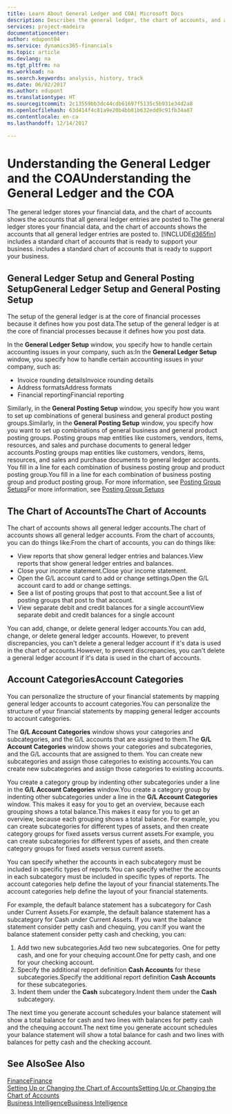 ```yaml
---
title: Learn About General Ledger and COA| Microsoft Docs
description: Describes the general ledger, the chart of accounts, and account categories.
services: project-madeira
documentationcenter: 
author: edupont04
ms.service: dynamics365-financials
ms.topic: article
ms.devlang: na
ms.tgt_pltfrm: na
ms.workload: na
ms.search.keywords: analysis, history, track
ms.date: 06/02/2017
ms.author: edupont
ms.translationtype: HT
ms.sourcegitcommit: 2c13559bb3dc44cdb61697f5135c5b931e34d2a8
ms.openlocfilehash: 63d414f4c81a9e20b4bb81b632edd9c91fb34a87
ms.contentlocale: en-ca
ms.lasthandoff: 12/14/2017

---
```

# <a name="understanding-the-general-ledger-and-the-coa"></a><span data-ttu-id="d124c-103">Understanding the General Ledger and the COA</span><span class="sxs-lookup"><span data-stu-id="d124c-103">Understanding the General Ledger and the COA</span></span>
<span data-ttu-id="d124c-104">The general ledger stores your financial data, and the chart of accounts shows the accounts that all general ledger entries are posted to.</span><span class="sxs-lookup"><span data-stu-id="d124c-104">The general ledger stores your financial data, and the chart of accounts shows the accounts that all general ledger entries are posted to.</span></span> [!INCLUDE[d365fin](includes/d365fin_md.md)]<span data-ttu-id="d124c-105"> includes a standard chart of accounts that is ready to support your business.</span><span class="sxs-lookup"><span data-stu-id="d124c-105"> includes a standard chart of accounts that is ready to support your business.</span></span>

## <a name="general-ledger-setup-and-general-posting-setup"></a><span data-ttu-id="d124c-106">General Ledger Setup and General Posting Setup</span><span class="sxs-lookup"><span data-stu-id="d124c-106">General Ledger Setup and General Posting Setup</span></span>
<span data-ttu-id="d124c-107">The setup of the general ledger is at the core of financial processes because it defines how you post data.</span><span class="sxs-lookup"><span data-stu-id="d124c-107">The setup of the general ledger is at the core of financial processes because it defines how you post data.</span></span>  

<span data-ttu-id="d124c-108">In the **General Ledger Setup** window, you specify how to handle certain accounting issues in your company, such as:</span><span class="sxs-lookup"><span data-stu-id="d124c-108">In the **General Ledger Setup** window, you specify how to handle certain accounting issues in your company, such as:</span></span>  

* <span data-ttu-id="d124c-109">Invoice rounding details</span><span class="sxs-lookup"><span data-stu-id="d124c-109">Invoice rounding details</span></span>  
* <span data-ttu-id="d124c-110">Address formats</span><span class="sxs-lookup"><span data-stu-id="d124c-110">Address formats</span></span>  
* <span data-ttu-id="d124c-111">Financial reporting</span><span class="sxs-lookup"><span data-stu-id="d124c-111">Financial reporting</span></span>  

<span data-ttu-id="d124c-112">Similarly, in the **General Posting Setup** window, you specify how you want to set up combinations of general business and general product posting groups.</span><span class="sxs-lookup"><span data-stu-id="d124c-112">Similarly, in the **General Posting Setup** window, you specify how you want to set up combinations of general business and general product posting groups.</span></span> <span data-ttu-id="d124c-113">Posting groups map entities like customers, vendors, items, resources, and sales and purchase documents to general ledger accounts.</span><span class="sxs-lookup"><span data-stu-id="d124c-113">Posting groups map entities like customers, vendors, items, resources, and sales and purchase documents to general ledger accounts.</span></span> <span data-ttu-id="d124c-114">You fill in a line for each combination of business posting group and product posting group.</span><span class="sxs-lookup"><span data-stu-id="d124c-114">You fill in a line for each combination of business posting group and product posting group.</span></span> <span data-ttu-id="d124c-115">For more information, see [Posting Group Setups](finance-posting-groups.md)</span><span class="sxs-lookup"><span data-stu-id="d124c-115">For more information, see [Posting Group Setups](finance-posting-groups.md)</span></span>  

## <a name="the-chart-of-accounts"></a><span data-ttu-id="d124c-116">The Chart of Accounts</span><span class="sxs-lookup"><span data-stu-id="d124c-116">The Chart of Accounts</span></span>
<span data-ttu-id="d124c-117">The chart of accounts shows all general ledger accounts.</span><span class="sxs-lookup"><span data-stu-id="d124c-117">The chart of accounts shows all general ledger accounts.</span></span> <span data-ttu-id="d124c-118">From the chart of accounts, you can do things like:</span><span class="sxs-lookup"><span data-stu-id="d124c-118">From the chart of accounts, you can do things like:</span></span>  

* <span data-ttu-id="d124c-119">View reports that show general ledger entries and balances.</span><span class="sxs-lookup"><span data-stu-id="d124c-119">View reports that show general ledger entries and balances.</span></span>  
* <span data-ttu-id="d124c-120">Close your income statement.</span><span class="sxs-lookup"><span data-stu-id="d124c-120">Close your income statement.</span></span>  
* <span data-ttu-id="d124c-121">Open the G/L account card to add or change settings.</span><span class="sxs-lookup"><span data-stu-id="d124c-121">Open the G/L account card to add or change settings.</span></span>  
* <span data-ttu-id="d124c-122">See a list of posting groups that post to that account.</span><span class="sxs-lookup"><span data-stu-id="d124c-122">See a list of posting groups that post to that account.</span></span>
* <span data-ttu-id="d124c-123">View separate debit and credit balances for a single account</span><span class="sxs-lookup"><span data-stu-id="d124c-123">View separate debit and credit balances for a single account</span></span>  

<span data-ttu-id="d124c-124">You can add, change, or delete general ledger accounts.</span><span class="sxs-lookup"><span data-stu-id="d124c-124">You can add, change, or delete general ledger accounts.</span></span> <span data-ttu-id="d124c-125">However, to prevent discrepancies, you can't delete a general ledger account if it's data is used in the chart of accounts.</span><span class="sxs-lookup"><span data-stu-id="d124c-125">However, to prevent discrepancies, you can't delete a general ledger account if it's data is used in the chart of accounts.</span></span>  

## <a name="account-categories"></a><span data-ttu-id="d124c-126">Account Categories</span><span class="sxs-lookup"><span data-stu-id="d124c-126">Account Categories</span></span>
<span data-ttu-id="d124c-127">You can personalize the structure of your financial statements by mapping general ledger accounts to account categories.</span><span class="sxs-lookup"><span data-stu-id="d124c-127">You can personalize the structure of your financial statements by mapping general ledger accounts to account categories.</span></span>  

<span data-ttu-id="d124c-128">The **G/L Account Categories** window shows your categories and subcategories, and the G/L accounts that are assigned to them.</span><span class="sxs-lookup"><span data-stu-id="d124c-128">The **G/L Account Categories** window shows your categories and subcategories, and the G/L accounts that are assigned to them.</span></span> <span data-ttu-id="d124c-129">You can create new subcategories and assign those categories to existing accounts.</span><span class="sxs-lookup"><span data-stu-id="d124c-129">You can create new subcategories and assign those categories to existing accounts.</span></span>  

<span data-ttu-id="d124c-130">You create a category group by indenting other subcategories under a line in the **G/L Account Categories** window.</span><span class="sxs-lookup"><span data-stu-id="d124c-130">You create a category group by indenting other subcategories under a line in the **G/L Account Categories** window.</span></span> <span data-ttu-id="d124c-131">This makes it easy for you to get an overview, because each grouping shows a total balance.</span><span class="sxs-lookup"><span data-stu-id="d124c-131">This makes it easy for you to get an overview, because each grouping shows a total balance.</span></span> <span data-ttu-id="d124c-132">For example, you can create subcategories for different types of assets, and then create category groups for fixed assets versus current assets.</span><span class="sxs-lookup"><span data-stu-id="d124c-132">For example, you can create subcategories for different types of assets, and then create category groups for fixed assets versus current assets.</span></span>  

<span data-ttu-id="d124c-133">You can specify whether the accounts in each subcategory must be included in specific types of reports.</span><span class="sxs-lookup"><span data-stu-id="d124c-133">You can specify whether the accounts in each subcategory must be included in specific types of reports.</span></span> <span data-ttu-id="d124c-134">The account categories help define the layout of your financial statements.</span><span class="sxs-lookup"><span data-stu-id="d124c-134">The account categories help define the layout of your financial statements.</span></span>  

<span data-ttu-id="d124c-135">For example, the default balance statement has a subcategory for Cash under Current Assets.</span><span class="sxs-lookup"><span data-stu-id="d124c-135">For example, the default balance statement has a subcategory for Cash under Current Assets.</span></span> <span data-ttu-id="d124c-136">If you want the balance statement consider petty cash and chequing, you can:</span><span class="sxs-lookup"><span data-stu-id="d124c-136">If you want the balance statement consider petty cash and checking, you can:</span></span>  

1. <span data-ttu-id="d124c-137">Add two new subcategories.</span><span class="sxs-lookup"><span data-stu-id="d124c-137">Add two new subcategories.</span></span> <span data-ttu-id="d124c-138">One for petty cash, and one for your chequing account.</span><span class="sxs-lookup"><span data-stu-id="d124c-138">One for petty cash, and one for your checking account.</span></span>  
2. <span data-ttu-id="d124c-139">Specify the additional report definition **Cash Accounts** for these subcategories.</span><span class="sxs-lookup"><span data-stu-id="d124c-139">Specify the additional report definition **Cash Accounts** for these subcategories.</span></span>  
3. <span data-ttu-id="d124c-140">Indent them under the **Cash** subcategory.</span><span class="sxs-lookup"><span data-stu-id="d124c-140">Indent them under the **Cash** subcategory.</span></span>  

<span data-ttu-id="d124c-141">The next time you generate account schedules your balance statement will show a total balance for cash and two lines with balances for petty cash and the chequing account.</span><span class="sxs-lookup"><span data-stu-id="d124c-141">The next time you generate account schedules your balance statement will show a total balance for cash and two lines with balances for petty cash and the checking account.</span></span>  

## <a name="see-also"></a><span data-ttu-id="d124c-142">See Also</span><span class="sxs-lookup"><span data-stu-id="d124c-142">See Also</span></span>
[<span data-ttu-id="d124c-143">Finance</span><span class="sxs-lookup"><span data-stu-id="d124c-143">Finance</span></span>](finance.md)  
[<span data-ttu-id="d124c-144">Setting Up or Changing the Chart of Accounts</span><span class="sxs-lookup"><span data-stu-id="d124c-144">Setting Up or Changing the Chart of Accounts</span></span>](finance-setup-chart-accounts.md)  
[<span data-ttu-id="d124c-145">Business Intelligence</span><span class="sxs-lookup"><span data-stu-id="d124c-145">Business Intelligence</span></span>](bi.md)  

